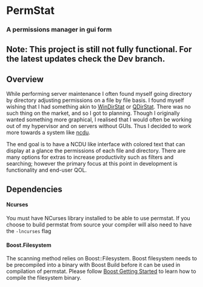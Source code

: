# PermStat
### A permissions manager in gui form

## Note: This project is still not fully functional. For the latest updates check the Dev branch.

## Overview

While performing server maintenance I often found myself going directory by directory adjusting permissions
on a file by file basis. I found myself wishing that I had something akin to [WinDirStat](https://windirstat.net/) or [QDirStat](https://github.com/shundhammer/qdirstat). There was no such thing on the market, and so I got to planning. Though I originally wanted something more graphical, I realised that I would often be working out of my hypervisor and on servers without GUIs. Thus I decided to work more towards a system like [ncdu](https://dev.yorhel.nl/ncdu). 

The end goal is to have a NCDU like interface with colored text that can display at a glance the permissions of each file and directory. There are many options for extras to increase productivity such as filters and searching; however the primary focus at this point in development is functionality and end-user QOL.

## Dependencies

#### Ncurses
You must have NCurses library installed to be able to use permstat. 
If you choose to build permstat from source your compiler will also need to have the `-lncurses` flag

#### Boost.Filesystem
The scanning method relies on Boost::Filesystem.
Boost filesystem needs to be precompiled into a binary with Boost Build before it can be used in compilation of permstat.
Please follow [Boost Getting Started](https://www.boost.org/doc/libs/1_82_0/more/getting_started) to learn how to compile the filesystem binary.